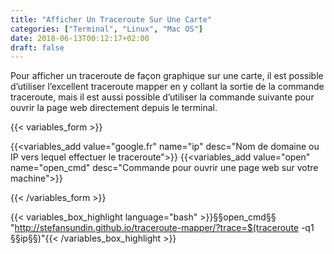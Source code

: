```yaml
---
title: "Afficher Un Traceroute Sur Une Carte"
categories: ["Terminal", "Linux", "Mac OS"]
date: 2018-06-13T00:12:17+02:00
draft: false
---
```


Pour afficher un traceroute de façon graphique sur une carte, il est possible d’utiliser l’excellent traceroute mapper en y collant la sortie de la commande traceroute, mais il est aussi possible d’utiliser la commande suivante pour ouvrir la page web directement depuis le terminal.

<!--more-->

{{< variables_form >}}

{{<variables_add value="google.fr" name="ip" desc="Nom de domaine ou IP vers lequel effectuer le traceroute">}}
{{<variables_add value="open" name="open_cmd" desc="Commande pour ouvrir une page web sur votre machine">}}

{{< /variables_form >}}


{{< variables_box_highlight language="bash" >}}§§open_cmd§§ "http://stefansundin.github.io/traceroute-mapper/?trace=$(traceroute -q1 §§ip§§)"{{< /variables_box_highlight >}}
